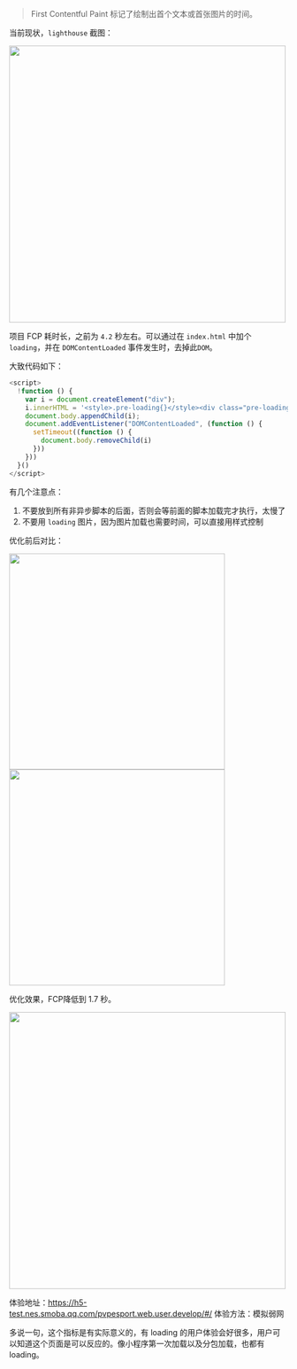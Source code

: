 
> First Contentful Paint 标记了绘制出首个文本或首张图片的时间。

当前现状，`lighthouse` 截图：

<img src="https://mike-1255355338.cos.ap-guangzhou.myqcloud.com/article/2024/3/own_mike_eb8b3c6b49e47273e1.png" width="500">



项目 FCP 耗时长，之前为 `4.2` 秒左右。可以通过在 `index.html` 中加个 `loading`，并在 `DOMContentLoaded` 事件发生时，去掉此`DOM`。


大致代码如下：

```js
<script>
  !function () {
    var i = document.createElement("div");
    i.innerHTML = '<style>.pre-loading{}</style><div class="pre-loading"></div>';
    document.body.appendChild(i);
    document.addEventListener("DOMContentLoaded", (function () {
      setTimeout((function () {
        document.body.removeChild(i)
      }))
    }))
  }()
</script>
```

有几个注意点：

1. 不要放到所有非异步脚本的后面，否则会等前面的脚本加载完才执行，太慢了
2. 不要用 `loading` 图片，因为图片加载也需要时间，可以直接用样式控制


优化前后对比：

<img src="https://mike-1255355338.cos.ap-guangzhou.myqcloud.com/article/2024/3/own_mike_c81912937dc60ddc63.gif" width="390">

<img src="https://mike-1255355338.cos.ap-guangzhou.myqcloud.com/article/2024/3/own_mike_0859b921d06460329c.gif" width="390">

优化效果，FCP降低到 1.7 秒。

<img src="https://mike-1255355338.cos.ap-guangzhou.myqcloud.com/article/2024/3/own_mike_2825bf6c9816b208ec.png" width="500">



体验地址：https://h5-test.nes.smoba.qq.com/pvpesport.web.user.develop/#/
体验方法：模拟弱网


多说一句，这个指标是有实际意义的，有 loading 的用户体验会好很多，用户可以知道这个页面是可以反应的。像小程序第一次加载以及分包加载，也都有 loading。
